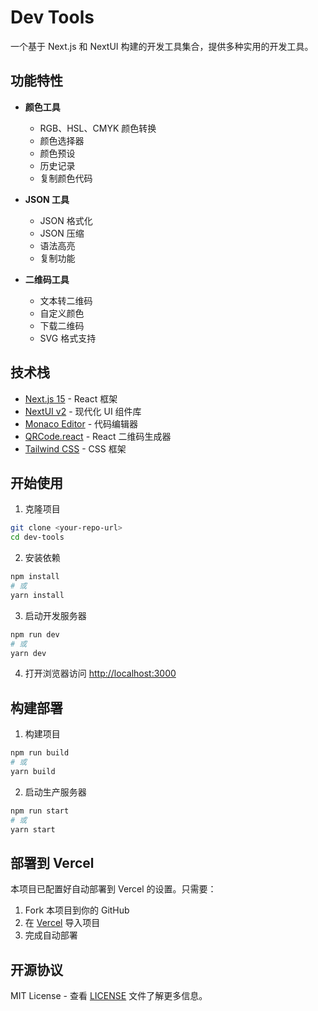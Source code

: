# Dev Tools

一个基于 Next.js 和 NextUI 构建的开发工具集合，提供多种实用的开发工具。

## 功能特性

- **颜色工具**
  - RGB、HSL、CMYK 颜色转换
  - 颜色选择器
  - 颜色预设
  - 历史记录
  - 复制颜色代码

- **JSON 工具**
  - JSON 格式化
  - JSON 压缩
  - 语法高亮
  - 复制功能

- **二维码工具**
  - 文本转二维码
  - 自定义颜色
  - 下载二维码
  - SVG 格式支持

## 技术栈

- [Next.js 15](https://nextjs.org/) - React 框架
- [NextUI v2](https://nextui.org/) - 现代化 UI 组件库
- [Monaco Editor](https://microsoft.github.io/monaco-editor/) - 代码编辑器
- [QRCode.react](https://www.npmjs.com/package/qrcode.react) - React 二维码生成器
- [Tailwind CSS](https://tailwindcss.com/) - CSS 框架

## 开始使用

1. 克隆项目

```bash
git clone <your-repo-url>
cd dev-tools
```

2. 安装依赖

```bash
npm install
# 或
yarn install
```

3. 启动开发服务器

```bash
npm run dev
# 或
yarn dev
```

4. 打开浏览器访问 [http://localhost:3000](http://localhost:3000)

## 构建部署

1. 构建项目

```bash
npm run build
# 或
yarn build
```

2. 启动生产服务器

```bash
npm run start
# 或
yarn start
```

## 部署到 Vercel

本项目已配置好自动部署到 Vercel 的设置。只需要：

1. Fork 本项目到你的 GitHub
2. 在 [Vercel](https://vercel.com) 导入项目
3. 完成自动部署

## 开源协议

MIT License - 查看 [LICENSE](LICENSE) 文件了解更多信息。
